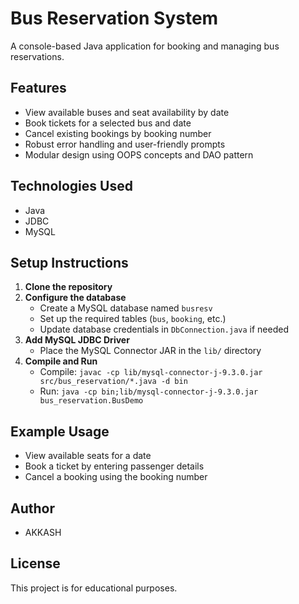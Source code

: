 # Bus Reservation System

A console-based Java application for booking and managing bus reservations.

## Features
- View available buses and seat availability by date
- Book tickets for a selected bus and date
- Cancel existing bookings by booking number
- Robust error handling and user-friendly prompts
- Modular design using OOPS concepts and DAO pattern

## Technologies Used
- Java
- JDBC
- MySQL

## Setup Instructions
1. **Clone the repository**
2. **Configure the database**
   - Create a MySQL database named `busresv`
   - Set up the required tables (`bus`, `booking`, etc.)
   - Update database credentials in `DbConnection.java` if needed
3. **Add MySQL JDBC Driver**
   - Place the MySQL Connector JAR in the `lib/` directory
4. **Compile and Run**
   - Compile: `javac -cp lib/mysql-connector-j-9.3.0.jar src/bus_reservation/*.java -d bin`
   - Run: `java -cp bin;lib/mysql-connector-j-9.3.0.jar bus_reservation.BusDemo`

## Example Usage
- View available seats for a date
- Book a ticket by entering passenger details
- Cancel a booking using the booking number

## Author
- AKKASH

## License
This project is for educational purposes.
